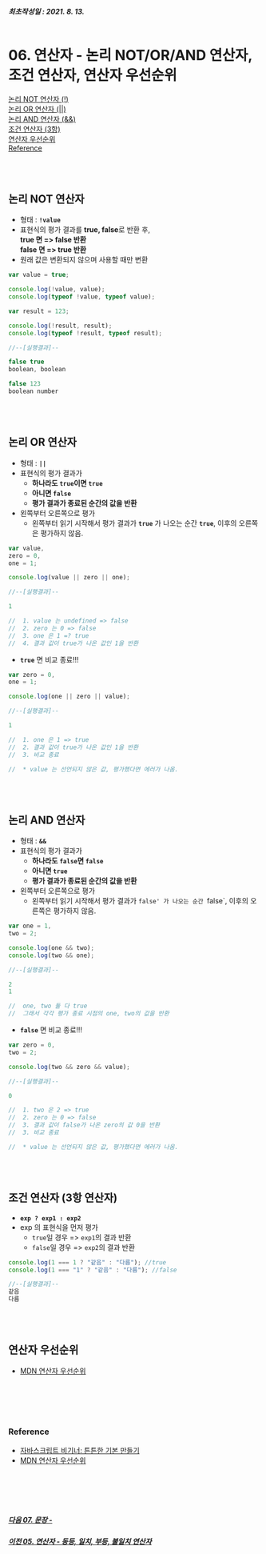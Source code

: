 ##### 최초작성일 : 2021. 8. 13.<br><br>
# 06. 연산자 - 논리 NOT/OR/AND 연산자, 조건 연산자, 연산자 우선순위
[논리 NOT 연산자 (!)](#논리-not-연산자)  
[논리 OR 연산자 (||)](#논리-or-연산자)  
[논리 AND 연산자 (&&)](#논리-and-연산자)  
[조건 연산자 (3항)](#조건-연산자-3항-연산자)  
[연산자 우선순위](#연산자-우선순위)  
[Reference](#reference)

<br><br>

## **논리 NOT 연산자**
- 형태 : **`!value`**
- 표현식의 평가 결과를 **true, false**로 반환 후,<br>
**true 면 => false 반환<br>
false 면 => true 반환**
- 원래 값은 변환되지 않으며 사용할 때만 변환

```js
var value = true;

console.log(!value, value);
console.log(typeof !value, typeof value);

var result = 123;

console.log(!result, result);
console.log(typeof !result, typeof result);

//--[실행결과]--

false true
boolean, boolean

false 123
boolean number
```

<br><br>

## **논리 OR 연산자**
- 형태 : **`||`**
- 표현식의 평가 결과가
  - **하나라도 `true`이면 `true`**
  - **아니면 `false`**
  - **평가 결과가 종료된 순간의 값을 반환**
- 왼쪽부터 오른쪽으로 평가
  - 왼쪽부터 읽기 시작해서 평가 결과가 **`true`** 가 나오는 순간 **`true`**, 이후의 오른쪽은 평가하지 않음.

```js
var value,
zero = 0,
one = 1;

console.log(value || zero || one);

//--[실행결과]--

1

//  1. value 는 undefined => false
//  2. zero 는 0 => false
//  3. one 은 1 =? true
//  4. 결과 값이 true가 나온 값인 1을 반환
```

- **`true`** 면 비교 종료!!!
```js
var zero = 0,
one = 1;

console.log(one || zero || value);

//--[실행결과]--

1

//  1. one 은 1 => true
//  2. 결과 값이 true가 나온 값인 1을 반환
//  3. 비교 종료

//  * value 는 선언되지 않은 값, 평가했다면 에러가 나옴.
```

<br><br>


## **논리 AND 연산자**
- 형태 : **`&&`**
- 표현식의 평가 결과가
  - **하나라도 `false`면 `false`**
  - **아니면 `true`**
  - **평가 결과가 종료된 순간의 값을 반환**
- 왼쪽부터 오른쪽으로 평가
  - 왼쪽부터 읽기 시작해서 평가 결과가 `false' 가 나오는 순간 `false`, 이후의 오른쪽은 평가하지 않음.

```js
var one = 1,
two = 2;

console.log(one && two);
console.log(two && one);

//--[실행결과]--

2
1

//  one, two 둘 다 true
//  그래서 각각 평가 종료 시점의 one, two의 값을 반환
```
- **`false`** 면 비교 종료!!!
```js
var zero = 0,
two = 2;

console.log(two && zero && value);

//--[실행결과]--

0

//  1. two 은 2 => true
//  2. zero 는 0 => false
//  3. 결과 값이 false가 나온 zero의 값 0을 반환
//  3. 비교 종료

//  * value 는 선언되지 않은 값, 평가했다면 에러가 나옴.
```

<br><br>

## **조건 연산자 (3항 연산자)**
- **`exp ? exp1 : exp2`**
- exp 의 표현식을 먼저 평가
  - `true`일 경우 => `exp1`의 결과 반환
  - `false`일 경우 => `exp2`의 결과 반환

```js
console.log(1 === 1 ? "같음" : "다름"); //true
console.log(1 === "1" ? "같음" : "다름"); //false

//--[실행결과]--
같음
다름
```

<br><br>

## 연산자 우선순위
- [MDN 연산자 우선순위](https://developer.mozilla.org/ko/docs/Web/JavaScript/Reference/Operators/Operator_Precedence)

<br><br>
---
### **Reference**
- [자바스크립트 비기너: 튼튼한 기본 만들기](https://www.inflearn.com/course/%EC%9E%90%EB%B0%94%EC%8A%A4%ED%81%AC%EB%A6%BD%ED%8A%B8-%EB%B9%84%EA%B8%B0%EB%84%88)
- [MDN 연산자 우선순위](https://developer.mozilla.org/ko/docs/Web/JavaScript/Reference/Operators/Operator_Precedence)

<br><br>
---
##### [다음 07. 문장 - ](https://github.com/mansaout/TIL/blob/main/Javascript/07_basic_statement.md)
##### [이전 05. 연산자 - 동등, 일치, 부등, 불일치 연산자](https://github.com/mansaout/TIL/blob/main/Javascript/05_basic_operator.md)
